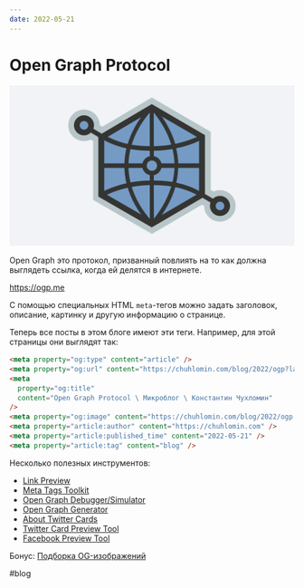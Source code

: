 ```yaml
---
date: 2022-05-21
---
```


# Open Graph Protocol

![Open Graph Protocol](../2022/ogp.png)

Open Graph это протокол, призванный повлиять на то как должна выглядеть ссылка,
когда ей делятся в интернете.

https://ogp.me

С помощью специальных HTML `meta`-тегов можно задать заголовок, описание,
картинку и другую информацию о странице.

Теперь все посты в этом блоге имеют эти теги. Например, для этой страницы они
выглядят так:

```html
<meta property="og:type" content="article" />
<meta property="og:url" content="https://chuhlomin.com/blog/2022/ogp?lang=ru" />
<meta
  property="og:title"
  content="Open Graph Protocol \ Микроблог \ Константин Чухломин"
/>
<meta property="og:image" content="https://chuhlomin.com/blog/2022/ogp.png" />
<meta property="article:author" content="https://chuhlomin.com" />
<meta property="article:published_time" content="2022-05-21" />
<meta property="article:tag" content="blog" />
```

Несколько полезных инструментов:

- [Link Preview](https://linkpreview.xyz/)
- [Meta Tags Toolkit](https://metatags.io/)
- [Open Graph Debugger/Simulator](https://en.rakko.tools/tools/9/)
- [Open Graph Generator](https://webcode.tools/generators/open-graph)
- [About Twitter Cards](https://developer.twitter.com/en/docs/twitter-for-websites/cards/overview/abouts-cards)
- [Twitter Card Preview Tool](https://www.bannerbear.com/tools/twitter-card-preview-tool/)
- [Facebook Preview Tool](https://www.bannerbear.com/tools/facebook-open-graph-preview-tool/)

Бонус: [Подборка OG-изображений](https://www.ogimage.gallery/)

#blog
